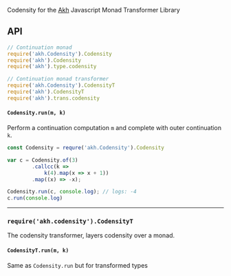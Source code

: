 Codensity for the [Akh](https://github.com/mattbierner/akh) Javascript Monad Transformer Library

## API

```js
// Continuation monad
require('akh.Codensity').Codensity
require('akh').Codensity
require('akh').type.codensity

// Continuation monad transformer
require('akh.Codensity').CodensityT
require('akh').CodensityT
require('akh').trans.codensity
```


#### `Codensity.run(m, k)` 
Perform a continuation computation `m` and complete with outer continuation `k`.

```js
const Codensity = requre('akh.Codensity').Codensity

var c = Codensity.of(3)
        .callcc(k =>
            k(4).map(x => x + 1))
        .map((x) => -x);

Codensity.run(c, console.log); // logs: -4
c.run(console.log)
```

----

### `require('akh.codensity').CodensityT`
The codensity transformer, layers codensity over a monad. 

#### `CodensityT.run(m, k)`
Same as `Codensity.run` but for transformed types

